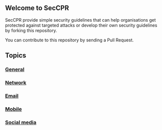 ## Welcome to SecCPR

SecCPR provide simple security guidelines that can help organisations get protected against targeted attacks or develop their own security guidelines by forking this repository.

You can contribute to this repository by sending a Pull Request.

## Topics

### [General](http://hiro7.eu/SecCPR/general)
### [Network](http://hiro7.eu/SecCPR/network)
### [Email](http://hiro7.eu/SecCPR/email)
### [Mobile](http://hiro7.eu/SecCPR/mobile)
### [Social media](http://hiro7.eu/SecCPR/social)

